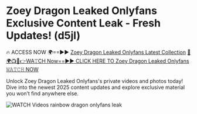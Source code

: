 # Zoey Dragon Leaked Onlyfans Exclusive Content Leak - Fresh Updates! (d5jl)

🔥 ACCESS NOW 🌍==►► <a href="https://tinyurl.com/3fjeunct" rel="nofollow">Zoey Dragon Leaked Onlyfans Latest Collection</a></h3>
[🔴🌍📺📱👉WA𝚃CH Now==►► CLICK HERE TO Zoey Dragon Leaked Onlyfans 𝚆𝙰𝚃𝙲𝙷 NOW](https://tinyurl.com/3fjeunct)

Unlock Zoey Dragon Leaked Onlyfans's private videos and photos today! Dive into the newest 2025 content updates and explore exclusive material you won’t find anywhere else.


<a href="https://tinyurl.com/3fjeunct" rel="nofollow" data-target="animated-image.originalLink"><img src="https://camo.githubusercontent.com/8a4f000d20f83aca3bf7ec5f350d767afa0574a8a352519fd8cfa583a6f93a33/68747470733a2f2f692e696d6775722e636f6d2f644a486b345a712e676966" alt="WATCH Videos" data-canonical-src="https://i.imgur.com/dJHk4Zq.gif" style="max-width: 100%; display: inline-block;" data-target="animated-image.originalImage"></a>
rainbow dragon onlyfans leak